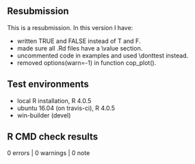 ## Resubmission
This is a resubmission. In this version I have:
* written TRUE and FALSE instead of T and F.
* made sure all .Rd files have a \value section.
* uncommented code in examples and used \donttest instead.
* removed options(warn=-1) in function cop_plot().

## Test environments
* local R installation, R 4.0.5
* ubuntu 16.04 (on travis-ci), R 4.0.5
* win-builder (devel)

## R CMD check results

0 errors | 0 warnings | 0 note
